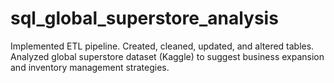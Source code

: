 # sql_global_superstore_analysis
Implemented ETL pipeline. Created, cleaned, updated, and altered tables. Analyzed global superstore dataset (Kaggle) to suggest business expansion and inventory management strategies.
